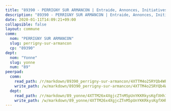 ```yaml
---
title: "89390 - PERRIGNY SUR ARMANCON | Entraide, Annonces, Initiatives"
description: "89390 - PERRIGNY SUR ARMANCON | Entraide, Annonces, Initiatives"
date: 2020-01-11T14:09:21+09:00
collapsible: false
layout: commune
comm:
  nom: "PERRIGNY SUR ARMANCON"
  slug: perrigny-sur-armancon
  cp: "89390"
dept:
  nom: "Yonne"
  slug: yonne
  num: "89"
peerpad:
  comm:
    read_path: /r/markdown/89390_perrigny-sur-armancon/4XTTM4o25RYQb4WPaKHbUsgaVSDCT6NHSDJcEZK41vgtEDWcq
    write_path: /w/markdown/89390_perrigny-sur-armancon/4XTTM4o25RYQb4WPaKHbUsgaVSDCT6NHSDJcEZK41vgtEDWcq-K3TgUBZ23m46z2vEcKvriBAzLub7dTYcW8uthy1XxAWzfPE75kVc7SSTXLzT8oAwje5z1sigWN5kWatDH5XyTjC84oH5B5JqoXWVsmYpArh3nZtDnhCbSquZhV6W5tGA569YQPzy
  dept:
    read_path: /r/markdown/89_yonne/4XTTM26x4XgjcZTnM5pUnYKKRkysKgfXHh1wiigoPHqn9LDKB
    write_path: /w/markdown/89_yonne/4XTTM26x4XgjcZTnM5pUnYKKRkysKgfXHh1wiigoPHqn9LDKB-K3TgU4xaMVqzoRnPJNyddApuMoWvJyHL35bzooauYvdhG3MLg3ikjpoueq9BDtqVP4hJBQxpPxix2gohzXyST9tZPnEkyXpDMdHiAFpx7EU6e8WgvFk7NPsBQepM8o13bG9dyqq7
---
```


